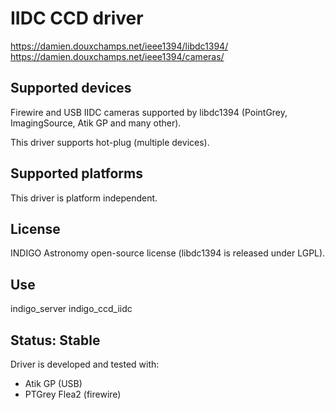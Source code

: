 # IIDC CCD driver

https://damien.douxchamps.net/ieee1394/libdc1394/
https://damien.douxchamps.net/ieee1394/cameras/

## Supported devices

Firewire and USB IIDC cameras supported by libdc1394 (PointGrey, ImagingSource, Atik GP and many other).

This driver supports hot-plug (multiple devices).

## Supported platforms

This driver is platform independent.

## License

INDIGO Astronomy open-source license (libdc1394 is released under LGPL).

## Use

indigo_server indigo_ccd_iidc

## Status: Stable

Driver is developed and tested with:
* Atik GP (USB)
* PTGrey Flea2 (firewire)
